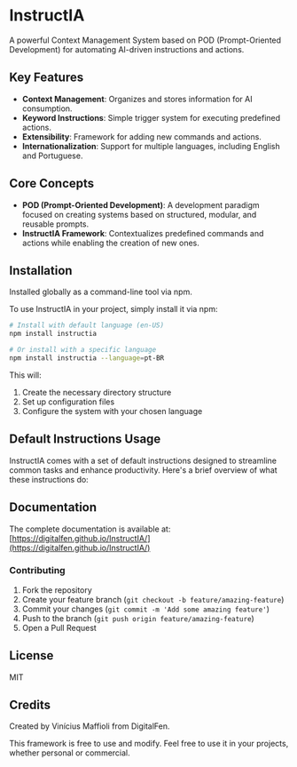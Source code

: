 # InstructIA

A powerful Context Management System based on POD (Prompt-Oriented Development) for automating AI-driven instructions and actions.

## Key Features
- **Context Management**: Organizes and stores information for AI consumption.
- **Keyword Instructions**: Simple trigger system for executing predefined actions.
- **Extensibility**: Framework for adding new commands and actions.
- **Internationalization**: Support for multiple languages, including English and Portuguese.

## Core Concepts
- **POD (Prompt-Oriented Development)**: A development paradigm focused on creating systems based on structured, modular, and reusable prompts.
- **InstructIA Framework**: Contextualizes predefined commands and actions while enabling the creation of new ones.

## Installation

Installed globally as a command-line tool via npm.

To use InstructIA in your project, simply install it via npm:

```bash
# Install with default language (en-US)
npm install instructia

# Or install with a specific language
npm install instructia --language=pt-BR
```

This will:
1. Create the necessary directory structure
2. Set up configuration files
3. Configure the system with your chosen language

## Default Instructions Usage
InstructIA comes with a set of default instructions designed to streamline common tasks and enhance productivity. Here's a brief overview of what these instructions do:

## Documentation

The complete documentation is available at: [https://digitalfen.github.io/InstructIA/](https://digitalfen.github.io/InstructIA/)

### Contributing

1. Fork the repository
2. Create your feature branch (`git checkout -b feature/amazing-feature`)
3. Commit your changes (`git commit -m 'Add some amazing feature'`)
4. Push to the branch (`git push origin feature/amazing-feature`)
5. Open a Pull Request

## License

MIT

## Credits

Created by Vinícius Maffioli from DigitalFen.

This framework is free to use and modify. Feel free to use it in your projects, whether personal or commercial.